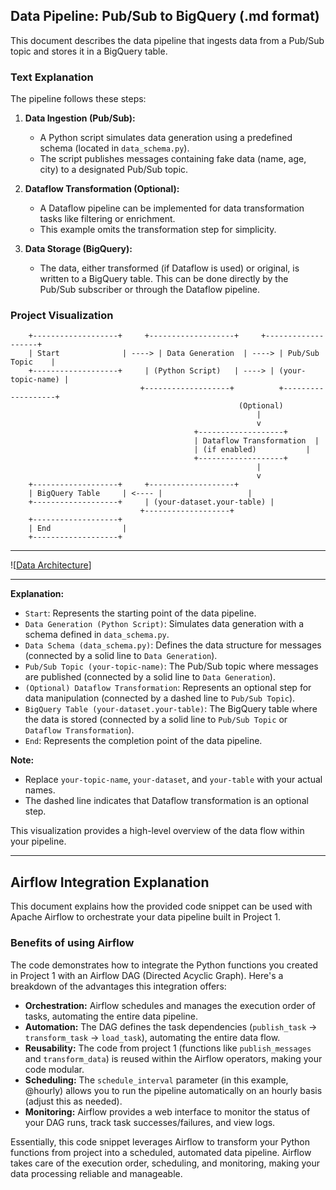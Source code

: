 ## Data Pipeline: Pub/Sub to BigQuery (.md format)

This document describes the data pipeline that ingests data from a Pub/Sub topic and stores it in a BigQuery table. 

### Text Explanation

The pipeline follows these steps:

1. **Data Ingestion (Pub/Sub):**
   - A Python script simulates data generation using a predefined schema (located in `data_schema.py`).
   - The script publishes messages containing fake data (name, age, city) to a designated Pub/Sub topic.

2. **Dataflow Transformation (Optional):**
   - A Dataflow pipeline can be implemented for data transformation tasks like filtering or enrichment.
   - This example omits the transformation step for simplicity.

3. **Data Storage (BigQuery):**
   - The data, either transformed (if Dataflow is used) or original, is written to a BigQuery table. This can be done directly by the Pub/Sub subscriber or through the Dataflow pipeline.

### Project Visualization

```
    +-------------------+     +-------------------+     +-------------------+
    | Start              | ----> | Data Generation  | ----> | Pub/Sub Topic    |
    +-------------------+     | (Python Script)   | ----> | (your-topic-name) |
                             +-------------------+          +-------------------+
                                                   (Optional)
                                                       |
                                                       v
                                         +-------------------+
                                         | Dataflow Transformation  |
                                         | (if enabled)           |
                                         +-------------------+
                                                       |
                                                       v
    +-------------------+     +-------------------+
    | BigQuery Table     | <---- |                   |
    +-------------------+     | (your-dataset.your-table) |
                             +-------------------+
    +-------------------+     
    | End                |
    +-------------------+
```

---

![[Data Architecture](https://github.com/karan8891/Data-Pipeline-Automation/blob/main/images/datapipeline.jpg)]

---

**Explanation:**

* `Start`: Represents the starting point of the data pipeline.
* `Data Generation (Python Script)`: Simulates data generation with a schema defined in `data_schema.py`.
* `Data Schema (data_schema.py)`: Defines the data structure for messages (connected by a solid line to `Data Generation`).
* `Pub/Sub Topic (your-topic-name)`: The Pub/Sub topic where messages are published (connected by a solid line to `Data Generation`).
* `(Optional) Dataflow Transformation`: Represents an optional step for data manipulation (connected by a dashed line to `Pub/Sub Topic`).
* `BigQuery Table (your-dataset.your-table)`: The BigQuery table where the data is stored (connected by a solid line to `Pub/Sub Topic` or `Dataflow Transformation`).
* `End`: Represents the completion point of the data pipeline.

**Note:**

* Replace `your-topic-name`, `your-dataset`, and `your-table` with your actual names.
* The dashed line indicates that Dataflow transformation is an optional step.

This visualization provides a high-level overview of the data flow within your pipeline. 

---

## Airflow Integration Explanation

This document explains how the provided code snippet can be used with Apache Airflow to orchestrate your data pipeline built in Project 1.

### Benefits of using Airflow

The code demonstrates how to integrate the Python functions you created in Project 1 with an Airflow DAG (Directed Acyclic Graph). Here's a breakdown of the advantages this integration offers:

* **Orchestration:** Airflow schedules and manages the execution order of tasks, automating the entire data pipeline.
* **Automation:** The DAG defines the task dependencies (`publish_task` -> `transform_task` -> `load_task`), automating the entire data flow.
* **Reusability:** The code from project 1 (functions like `publish_messages` and `transform_data`) is reused within the Airflow operators, making your code modular.
* **Scheduling:** The `schedule_interval` parameter (in this example, @hourly) allows you to run the pipeline automatically on an hourly basis (adjust this as needed).
* **Monitoring:** Airflow provides a web interface to monitor the status of your DAG runs, track task successes/failures, and view logs.

Essentially, this code snippet leverages Airflow to transform your Python functions from project into a scheduled, automated data pipeline. Airflow takes care of the execution order, scheduling, and monitoring, making your data processing reliable and manageable.
